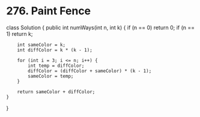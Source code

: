# 276. Paint Fence

class Solution { public int numWays\(int n, int k\) { if \(n == 0\) return 0; if \(n == 1\) return k;

```text
    int sameColor = k;
    int diffColor = k * (k - 1);

    for (int i = 3; i <= n; i++) {
        int temp = diffColor;
        diffColor = (diffColor + sameColor) * (k - 1);
        sameColor = temp;
    }

    return sameColor + diffColor;
}
```

}

